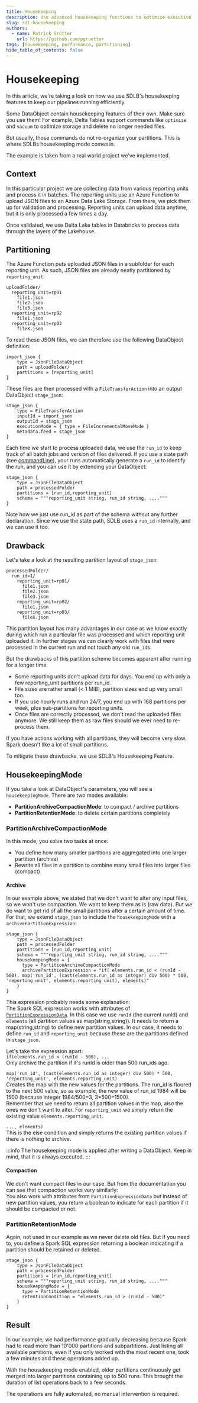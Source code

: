 ```yaml
---
title: Housekeeping
description: Use advanced housekeeping functions to optimize execution
slug: sdl-housekeeping
authors:
  - name: Patrick Grütter
    url: https://github.com/pgruetter
tags: [housekeeping, performance, partitioning]
hide_table_of_contents: false
---
```


# Housekeeping
In this article, we're taking a look on how we use SDLB's housekeeping features to keep our pipelines running efficiently.

Some DataObject contain housekeeping features of their own. 
Make sure you use them!
For example, Delta Tables support commands like `optimize` and `vacuum` to optimize storage and delete no longer needed files.

But usually, those commands do not re-organize your partitions. 
This is where SDLBs housekeeping mode comes in.

The example is taken from a real world project we've implemented.

## Context
In this particular project we are collecting data from various reporting units and process it in batches.
The reporting units use an Azure Function to upload JSON files to an Azure Data Lake Storage. 
From there, we pick them up for validation and processing. 
Reporting units can upload data anytime, but it is only processed a few times a day.

Once validated, we use Delta Lake tables in Databricks to process data through the layers of the Lakehouse.

## Partitioning
The Azure Function puts uploaded JSON files in a subfolder for each reporting unit. 
As such, JSON files are already neatly partitioned by `reporting_unit`:
```
uploadFolder/
  reporting_unit=rp01
    file1.json
    file2.json
    file3.json
  reporting_unit=rp02
    file1.json
  reporting_unit=rp03
    fileX.json
```

To read these JSON files, we can therefore use the following DataObject definition:
```
import_json {
    type = JsonFileDataObject
    path = uploadFolder/
    partitions = [reporting_unit]    
}
```

These files are then processed with a `FileTransferAction` into an output DataObject `stage_json`: 
```
stage_json {
    type = FileTransferAction
    inputId = import_json
    outputId = stage_json
    executionMode = { type = FileIncrementalMoveMode }
    metadata.feed = stage_json
}
```

Each time we start to process uploaded data, we use the `run_id` to keep track of all batch jobs and version of files delivered.
If you use a state path (see [commandLine](../../docs/reference/commandLine)), 
your runs automatically generate a `run_id` to identify the run, and you can use it by extending your DataObject:

```
stage_json {
    type = JsonFileDataObject
    path = processedFolder
    partitions = [run_id,reporting_unit]
    schema = """reporting_unit string, run_id string, ...."""
}
```
Note how we just use run_id as part of the schema without any further declaration.
Since we use the state path, SDLB uses a `run_id` internally, and we can use it too.

## Drawback
Let's take a look at the resulting partition layout of `stage_json`:
```
processedFolder/
  run_id=1/
    reporting_unit=rp01/
      file1.json
      file2.json
      file3.json
    reporting_unit=rp02/
      file1.json
    reporting_unit=rp03/
      fileX.json
```
This partition layout has many advantages in our case as we know exactly 
during which run a particular file was processed and which reporting unit uploaded it.
In further stages we can clearly work with files that were processed in the current run and not touch any old `run_id`s. 

But the drawbacks of this partition scheme becomes apparent after running for a longer time:
  - Some reporting units don't upload data for days. You end up with only a few reporting_unit partitions per run_id.
  - File sizes are rather small (< 1 MiB), partition sizes end up very small too.
  - If you use hourly runs and run 24/7, you end up with 168 partitions per week, plus sub-partitions for reporting units.
  - Once files are correctly processed, we don't read the uploaded files anymore. 
    We still keep them as raw files should we ever need to re-process them.

If you have actions working with all partitions, they will become very slow.
Spark doesn't like a lot of small partitions.

To mitigate these drawbacks, we use SDLB's Housekeeping Feature.

## HousekeepingMode
If you take a look at DataObject's parameters, you will see a `housekeepingMode`. 
There are two modes available:
  - **PartitionArchiveCompactionMode**: to compact / archive partitions  
  - **PartitionRetentionMode**: to delete certain partitions completely

### PartitionArchiveCompactionMode
In this mode, you solve two tasks at once:
  - You define how many smaller partitions are aggregated into one larger partition (archive)
  - Rewrite all files in a partition to combine many small files into larger files (compact)


#### Archive
In our example above, we stated that we don't want to alter any input files, so we won't use compaction.
We want to keep them as is (raw data). 
But we do want to get rid of all the small partitions after a certain amount of time. 
For that, we extend `stage_json` to include the `housekeepingMode` with a `archivePartitionExpression`:

```
stage_json {
    type = JsonFileDataObject
    path = processedFolder
    partitions = [run_id,reporting_unit]
    schema = """reporting_unit string, run_id string, ...."""
    housekeepingMode = {
      type = PartitionArchiveCompactionMode
      archivePartitionExpression = "if( elements.run_id < (runId - 500), map('run_id', (cast(elements.run_id as integer) div 500) * 500, 'reporting_unit', elements.reporting_unit), elements)"
    }
}
```

This expression probably needs some explanation:  
The Spark SQL expression works with attributes of [`PartitionExpressionData`](https://github.com/smart-data-lake/smart-data-lake/blob/master-spark3/sdl-core/src/main/scala/io/smartdatalake/workflow/dataobject/HousekeepingMode.scala#L136).
In this case we use `runId` (the current runId) and `elements` (all partition values as map(string,string)).
It needs to return a map(string,string) to define new partition values. 
In our case, it needs to define `run_id` and `reporting_unit` because these are the partitions defined in `stage_json`.

Let's take the expression apart:  
`if(elements.run_id < (runId - 500), ...`  
Only archive the partition if it's runId is older than 500 run_ids ago. 

`map('run_id', (cast(elements.run_id as integer) div 500) * 500, 'reporting_unit', elements.reporting_unit)`  
Creates the map with the new values for the partitions. 
The run_id is floored to the next 500 value, so as example, the new value of run_id 1984 will be 1500 (because integer 1984/500=3, 3*500=1500).  
Remember that we need to return all partition values in the map, also the ones we don't want to alter.
For `reporting_unit` we simply return the existing value `elements.reporting_unit`.

`..., elements)`  
This is the else condition and simply returns the existing partition values if there is nothing to archive.

:::info
The housekeeping mode is applied after writing a DataObject.
Keep in mind, that it is always executed.
:::

#### Compaction
We don't want compact files in our case. 
But from the documentation you can see that compaction works very similarly:  
You also work with attributes from `PartitionExpressionData` but instead of new partition values, 
you return a boolean to indicate for each partition if it should be compacted or not. 

### PartitionRetentionMode
Again, not used in our example as we never delete old files.
But if you need to, you define a Spark SQL expression returning a boolean indicating if a partition should be retained or deleted.

```
stage_json {
    type = JsonFileDataObject
    path = processedFolder
    partitions = [run_id,reporting_unit]
    schema = """reporting_unit string, run_id string, ...."""
    housekeepingMode = {
      type = PartitionRetentionMode
      retentionCondition = "elements.run_id > (runId - 500)"
    }
}
```

## Result
In our example, we had performance gradually decreasing because Spark had to read more than 10'000 partitions and subpartitions.
Just listing all available partitions, even if you only worked with the most recent one, took a few minutes and these operations added up.

With the housekeeping mode enabled, older partitions continuously get merged into larger partitions containing up to 500 runs. 
This brought the duration of list operations back to a few seconds.

The operations are fully automated, no manual intervention is required.